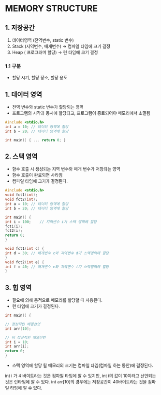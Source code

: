 

# MEMORY STRUCTURE



## 1. 저장공간 

1. 데이터영역 (전역변수, static 변수) 
2. Stack (지역변수, 매개변수) -> 컴파일 타임에 크기 결정
3. Heap ( 프로그래머 할당) -> 런 타임에 크기 결정 

### 1.1 구분 

* 할당 시기, 할당 장소, 할당 용도 

## 1. 데이터 영역

* 전역 변수와 static 변수가 할당되는 영역 
* 프로그램의 시작과 동시에 할당되고, 프로그램이 종료되어야 메모리에서 소멸됨

```c
#include <stdio.h> 
int a = 10;	// 데이터 영역에 할당 
int b = 20;	// 데이터 영역에 할당 

int main() { ... return 0; }

```



## 2. 스택 영역

* 함수 호출 시 생성되는 지역 변수와 매개 변수가 저장되는 영역 
* 함수 호출이 완료되면 사라짐
* 컴파일 타임에 크기가 결정된다.

```c
#include <stdio.h> 
void fct1(int); 
void fct2(int); 
int a = 10;	// 데이터 영역에 할당 
int b = 20;	// 데이터 영역에 할당 

int main() { 
int i = 100;	// 지역변수 i가 스택 영역에 할당 
fct1(i); 
fct2(i); 
return 0; 
}

void fct1(int c) { 
int d = 30;	// 매개변수 c와 지역변수 d가 스택영역에 할당 
} 
void fct2(int e) { 
int f = 40;	// 매개변수 e와 지역변수 f가 스택영역에 할당 
}

```

## 3. 힙 영역 

* 필요에 의해 동적으로 메모리를 할당할 때 사용된다.
* 런 타임에 크기가 결정된다.  

```c
int main() { 

// 정상적인 배열선언 
int arr[10]; 

// 비 정상적인 배열선언 
int i = 10; 
int arr[i];
return 0; 
}
```

* 스택 영역에 할당 될 메모리의 크기는 컴파일 타임(컴파일 하는 동안)에 결정된다.

int i 가 4 바이트라는 것은 컴파일 타임에 알 수 있지만, int i의 값이 10이라고 선언되는 것은 런타임에 알 수 있다. int arr[10]의 경우에는 저장공간이 40바이트라는 것을 컴파일 타임에 알 수 있다. 

